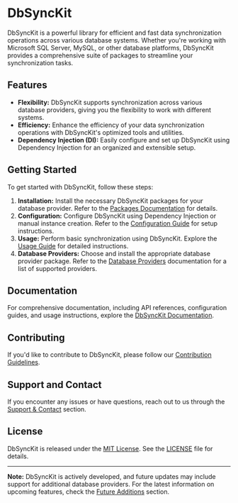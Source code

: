 # DbSyncKit

DbSyncKit is a powerful library for efficient and fast data synchronization operations across various database systems. Whether you're working with Microsoft SQL Server, MySQL, or other database platforms, DbSyncKit provides a comprehensive suite of packages to streamline your synchronization tasks.

## Features

- **Flexibility:** DbSyncKit supports synchronization across various database providers, giving you the flexibility to work with different systems.
- **Efficiency:** Enhance the efficiency of your data synchronization operations with DbSyncKit's optimized tools and utilities.
- **Dependency Injection (DI):** Easily configure and set up DbSyncKit using Dependency Injection for an organized and extensible setup.

## Getting Started

To get started with DbSyncKit, follow these steps:

1. **Installation:** Install the necessary DbSyncKit packages for your database provider. Refer to the [Packages Documentation](https://dbsynckit.rohit-mahajan.in/packages/) for details.
2. **Configuration:** Configure DbSyncKit using Dependency Injection or manual instance creation. Refer to the [Configuration Guide](https://dbsynckit.rohit-mahajan.in/guide/configuration/) for setup instructions.
3. **Usage:** Perform basic synchronization using DbSyncKit. Explore the [Usage Guide](https://dbsynckit.rohit-mahajan.in/guide/usage/) for detailed instructions.
4. **Database Providers:** Choose and install the appropriate database provider package. Refer to the [Database Providers](https://dbsynckit.rohit-mahajan.in/providers) documentation for a list of supported providers.

## Documentation

For comprehensive documentation, including API references, configuration guides, and usage instructions, explore the [DbSyncKit Documentation](https://dbsynckit.rohit-mahajan.in/guide/).

## Contributing

If you'd like to contribute to DbSyncKit, please follow our [Contribution Guidelines](https://dbsynckit.rohit-mahajan.in/resources/contribute/).

## Support and Contact

If you encounter any issues or have questions, reach out to us through the [Support & Contact](https://dbsynckit.rohit-mahajan.in/resources/support-contact/) section.

## License

DbSyncKit is released under the [MIT License](https://opensource.org/licenses/MIT). See the [LICENSE](https://dbsynckit.rohit-mahajan.in/resources/legal/) file for details.

---

**Note:** DbSyncKit is actively developed, and future updates may include support for additional database providers. For the latest information on upcoming features, check the [Future Additions](https://dbsynckit.rohit-mahajan.in/planned) section.
